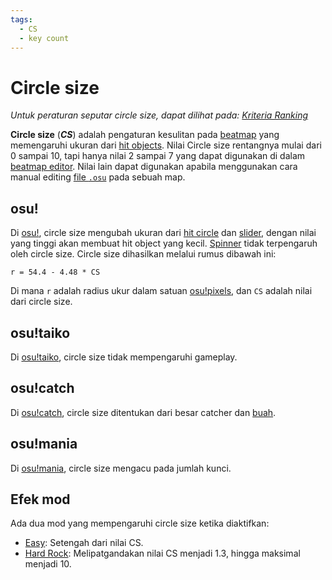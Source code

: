 ```yaml
---
tags:
  - CS
  - key count
---
```


# Circle size

*Untuk peraturan seputar circle size, dapat dilihat pada: [Kriteria Ranking](/wiki/Ranking_Criteria)*

**Circle size** (***CS***) adalah pengaturan kesulitan pada [beatmap](/wiki/Beatmap) yang memengaruhi ukuran dari [hit objects](/wiki/Gameplay/Hit_object). Nilai Circle size rentangnya mulai dari 0 sampai 10, tapi hanya nilai 2 sampai 7 yang dapat digunakan di dalam [beatmap editor](/wiki/Client/Beatmap_editor). Nilai lain dapat digunakan apabila menggunakan cara manual editing [file `.osu`](/wiki/Client/File_formats/Osu_(file_format)) pada sebuah map.

## osu!

Di [osu!](/wiki/Game_mode/osu!), circle size mengubah ukuran dari [hit circle](/wiki/Gameplay/Hit_object/Hit_circle) dan [slider](/wiki/Gameplay/Hit_object/Slider), dengan nilai yang tinggi akan membuat hit object yang kecil. [Spinner](/wiki/Gameplay/Hit_object/Spinner) tidak terpengaruh oleh circle size. Circle size dihasilkan melalui rumus dibawah ini:

`r = 54.4 - 4.48 * CS`<!-- multiplied by 1.00041 in the end to account for some bug in old replays -->

Di mana `r` adalah radius ukur dalam satuan [osu!pixels](/wiki/Client/Beatmap_editor/osu!_pixel), dan `CS` adalah nilai dari circle size.

## osu!taiko

Di [osu!taiko](/wiki/Game_mode/osu!taiko), circle size tidak mempengaruhi gameplay.

## osu!catch

Di [osu!catch](/wiki/Game_mode/osu!catch), circle size ditentukan dari besar catcher dan [buah](/wiki/Gameplay/Hit_object/Fruit).

## osu!mania

Di [osu!mania](/wiki/Game_mode/osu!mania), circle size mengacu pada jumlah kunci.

## Efek mod

Ada dua mod yang mempengaruhi circle size ketika diaktifkan:

- [Easy](/wiki/Gameplay/Game_modifier/Easy): Setengah dari nilai CS.
- [Hard Rock](/wiki/Gameplay/Game_modifier/Hard_Rock): Melipatgandakan nilai CS menjadi 1.3, hingga maksimal menjadi 10.
